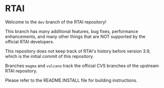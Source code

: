 RTAI
====

Welcome to the `dev` branch of the RTAI repository!

This branch has many additional features, bug fixes,
performance enhancements, and many other things that
are NOT supported by the official RTAI developers.

This repository does not keep track of RTAI's history before
version 3.9, which is the initial commit of this repository.

Branches `magma` and `vulcano` track the official CVS
branches of the upstream RTAI repository.

Please refer to the README.INSTALL file for building instructions.
